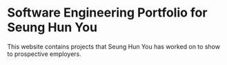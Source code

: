 # Software Engineering Portfolio for Seung Hun You

This website contains projects that Seung Hun You has worked on to show to prospective employers.
